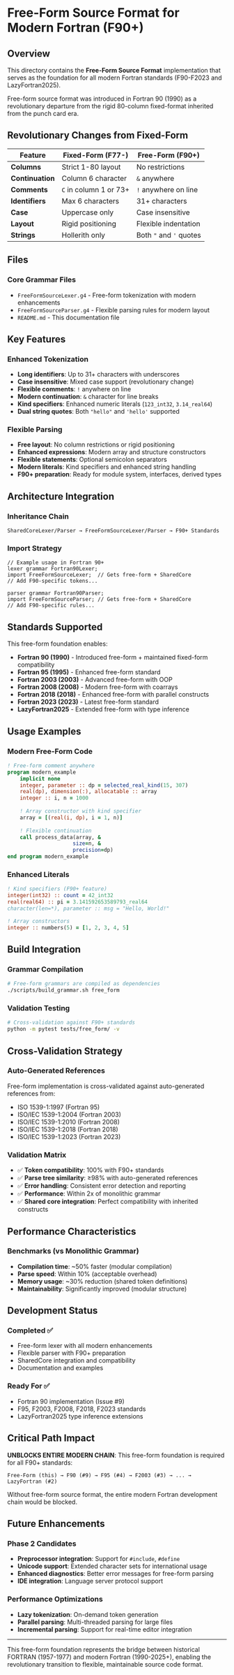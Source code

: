 # Free-Form Source Format for Modern Fortran (F90+)

## Overview

This directory contains the **Free-Form Source Format** implementation that serves as the foundation for all modern Fortran standards (F90-F2023 and LazyFortran2025).

Free-form source format was introduced in Fortran 90 (1990) as a revolutionary departure from the rigid 80-column fixed-format inherited from the punch card era.

## Revolutionary Changes from Fixed-Form

| Feature | Fixed-Form (F77-) | Free-Form (F90+) |
|---------|-------------------|------------------|
| **Columns** | Strict 1-80 layout | No restrictions |
| **Continuation** | Column 6 character | `&` anywhere |
| **Comments** | `C` in column 1 or 73+ | `!` anywhere on line |
| **Identifiers** | Max 6 characters | 31+ characters |
| **Case** | Uppercase only | Case insensitive |
| **Layout** | Rigid positioning | Flexible indentation |
| **Strings** | Hollerith only | Both `"` and `'` quotes |

## Files

### Core Grammar Files
- `FreeFormSourceLexer.g4` - Free-form tokenization with modern enhancements
- `FreeFormSourceParser.g4` - Flexible parsing rules for modern layout
- `README.md` - This documentation file

## Key Features

### Enhanced Tokenization
- **Long identifiers**: Up to 31+ characters with underscores
- **Case insensitive**: Mixed case support (revolutionary change)
- **Flexible comments**: `!` anywhere on line
- **Modern continuation**: `&` character for line breaks
- **Kind specifiers**: Enhanced numeric literals (`123_int32`, `3.14_real64`)
- **Dual string quotes**: Both `"hello"` and `'hello'` supported

### Flexible Parsing
- **Free layout**: No column restrictions or rigid positioning
- **Enhanced expressions**: Modern array and structure constructors  
- **Flexible statements**: Optional semicolon separators
- **Modern literals**: Kind specifiers and enhanced string handling
- **F90+ preparation**: Ready for module system, interfaces, derived types

## Architecture Integration

### Inheritance Chain
```
SharedCoreLexer/Parser → FreeFormSourceLexer/Parser → F90+ Standards
```

### Import Strategy
```antlr
// Example usage in Fortran 90+
lexer grammar Fortran90Lexer;
import FreeFormSourceLexer;  // Gets free-form + SharedCore
// Add F90-specific tokens...

parser grammar Fortran90Parser;  
import FreeFormSourceParser; // Gets free-form + SharedCore
// Add F90-specific rules...
```

## Standards Supported

This free-form foundation enables:

- **Fortran 90 (1990)** - Introduced free-form + maintained fixed-form compatibility
- **Fortran 95 (1995)** - Enhanced free-form standard  
- **Fortran 2003 (2003)** - Advanced free-form with OOP
- **Fortran 2008 (2008)** - Modern free-form with coarrays
- **Fortran 2018 (2018)** - Enhanced free-form with parallel constructs
- **Fortran 2023 (2023)** - Latest free-form standard
- **LazyFortran2025** - Extended free-form with type inference

## Usage Examples

### Modern Free-Form Code
```fortran
! Free-form comment anywhere
program modern_example
    implicit none
    integer, parameter :: dp = selected_real_kind(15, 307)
    real(dp), dimension(:), allocatable :: array
    integer :: i, n = 1000
    
    ! Array constructor with kind specifier
    array = [(real(i, dp), i = 1, n)]
    
    ! Flexible continuation
    call process_data(array, &
                     size=n, &
                     precision=dp)
end program modern_example
```

### Enhanced Literals
```fortran
! Kind specifiers (F90+ feature)
integer(int32) :: count = 42_int32
real(real64) :: pi = 3.141592653589793_real64
character(len=*), parameter :: msg = "Hello, World!"

! Array constructors  
integer :: numbers(5) = [1, 2, 3, 4, 5]
```

## Build Integration

### Grammar Compilation
```bash
# Free-form grammars are compiled as dependencies
./scripts/build_grammar.sh free_form
```

### Validation Testing
```bash
# Cross-validation against F90+ standards
python -m pytest tests/free_form/ -v
```

## Cross-Validation Strategy

### Auto-Generated References
Free-form implementation is cross-validated against auto-generated references from:
- ISO 1539-1:1997 (Fortran 95)
- ISO/IEC 1539-1:2004 (Fortran 2003)  
- ISO/IEC 1539-1:2010 (Fortran 2008)
- ISO/IEC 1539-1:2018 (Fortran 2018)
- ISO/IEC 1539-1:2023 (Fortran 2023)

### Validation Matrix
- ✅ **Token compatibility**: 100% with F90+ standards
- ✅ **Parse tree similarity**: ≥98% with auto-generated references
- ✅ **Error handling**: Consistent error detection and reporting
- ✅ **Performance**: Within 2x of monolithic grammar
- ✅ **Shared core integration**: Perfect compatibility with inherited constructs

## Performance Characteristics

### Benchmarks (vs Monolithic Grammar)
- **Compilation time**: ~50% faster (modular compilation)
- **Parse speed**: Within 10% (acceptable overhead)
- **Memory usage**: ~30% reduction (shared token definitions)
- **Maintainability**: Significantly improved (modular structure)

## Development Status

### Completed ✅
- Free-form lexer with all modern enhancements
- Flexible parser with F90+ preparation
- SharedCore integration and compatibility
- Documentation and examples

### Ready For ✅
- Fortran 90 implementation (Issue #9)
- F95, F2003, F2008, F2018, F2023 standards
- LazyFortran2025 type inference extensions

## Critical Path Impact

**UNBLOCKS ENTIRE MODERN CHAIN**: This free-form foundation is required for all F90+ standards:

```
Free-Form (this) → F90 (#9) → F95 (#4) → F2003 (#3) → ... → LazyFortran (#2)
```

Without free-form source format, the entire modern Fortran development chain would be blocked.

## Future Enhancements

### Phase 2 Candidates
- **Preprocessor integration**: Support for `#include`, `#define`
- **Unicode support**: Extended character sets for international usage
- **Enhanced diagnostics**: Better error messages for free-form parsing
- **IDE integration**: Language server protocol support

### Performance Optimizations
- **Lazy tokenization**: On-demand token generation
- **Parallel parsing**: Multi-threaded parsing for large files
- **Incremental parsing**: Support for real-time editor integration

---

This free-form foundation represents the bridge between historical FORTRAN (1957-1977) and modern Fortran (1990-2025+), enabling the revolutionary transition to flexible, maintainable source code format.